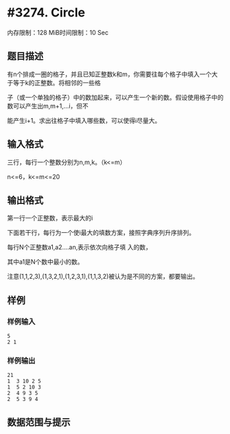 # #3274. Circle

内存限制：128 MiB时间限制：10 Sec

## 题目描述

有n个排成一圈的格子，并且已知正整数k和m，你需要往每个格子中填入一个大于等于k的正整数。将相邻的一些格

子（或一个单独的格子）中的数加起来，可以产生一个新的数。假设使用格子中的数可以产生出m,m+1,&hellip;i，但不

能产生i+1。求出往格子中填入哪些数，可以使得i尽量大。

## 输入格式

三行，每行一个整数分别为n,m,k。（k<=m）

n<=6，k<=m<=20

## 输出格式

第一行一个正整数，表示最大的i

下面若干行，每行为一个使i最大的填数方案，接照字典序列升序排列。

每行N个正整数a1,a2....an,表示依次向格子填 入的数，

其中a1是N个数中最小的数。

注意(1,1,2,3),(1,3,2,1),(1,2,3,1),(1,1,3,2)被认为是不同的方案，都要输出。

## 样例

### 样例输入

    
    5
    2 1
    

### 样例输出

    
    21
    1  3 10 2 5
    1  5 2 10 3
    2  4 9 3 5
    2  5 3 9 4
    

## 数据范围与提示
